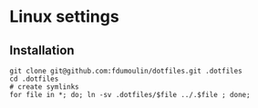 # Linux settings

## Installation

    git clone git@github.com:fdumoulin/dotfiles.git .dotfiles
    cd .dotfiles
    # create symlinks
    for file in *; do; ln -sv .dotfiles/$file ../.$file ; done;
